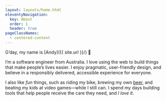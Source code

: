 ```yaml
---
layout: layouts/home.html
eleventyNavigation:
  key: About
  order: 1
  header: true
pageClassNames:
  - centered-content
---
```


G’day, my name is [Andy]({{ site.url }}/) 👋

I’m a software engineer from Australia. I love using the web to build things that make people’s lives easier. I enjoy pragmatic, user-friendly design, and believe in a responsibly delivered, accessible experience for everyone.

I also like _fun_ things, such as riding my bike, brewing my own [beer](/beer/), and beating my kids at video games—while I still can. I spend my days building tools that help people receive the care they need, and _I love it_.
